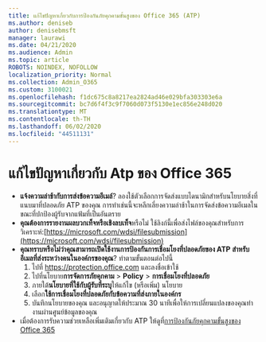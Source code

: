 ```yaml
---
title: แก้ไขปัญหาเกี่ยวกับการป้องกันภัยคุกคามขั้นสูงของ Office 365 (ATP)
ms.author: deniseb
author: denisebmsft
manager: laurawi
ms.date: 04/21/2020
ms.audience: Admin
ms.topic: article
ROBOTS: NOINDEX, NOFOLLOW
localization_priority: Normal
ms.collection: Admin_O365
ms.custom: 3100021
ms.openlocfilehash: f1dc675c8a8217ea2824ad46e029bfa303303e6a
ms.sourcegitcommit: bc7d6f4f3c9f7060d073f5130e1ec856e248d020
ms.translationtype: MT
ms.contentlocale: th-TH
ms.lasthandoff: 06/02/2020
ms.locfileid: "44511131"
---
```

# <a name="troubleshoot-issues-with-office-365-atp"></a>แก้ไขปัญหาเกี่ยวกับ Atp ของ Office 365

- **แจ้งความล่าช้ากับการส่งข้อความอีเมล์**? ลองใช้ตัวเลือกการจัดส่งแบบไดนามิกสําหรับนโยบายสิ่งที่แนบมาที่ปลอดภัย ATP ของคุณ การทําเช่นนี้จะหลีกเลี่ยงความล่าช้าในการจัดส่งข้อความอีเมลในขณะที่ปกป้องผู้รับจากแฟ้มที่เป็นอันตราย
- **คุณต้องการรายงานผลบวกเท็จหรือเชิงลบเท็จ**หรือไม่ ใช้ลิงก์นี้เพื่อส่งไฟล์ของคุณสําหรับการวิเคราะห์:[https://microsoft.com/wdsi/filesubmission](https://microsoft.com/wdsi/filesubmission)
- **คุณทราบหรือไม่ว่าคุณสามารถเปิดใช้งานการป้องกันการเชื่อมโยงที่ปลอดภัยของ ATP สําหรับอีเมลที่ส่งระหว่างคนในองค์กรของคุณ**? ทําตามขั้นตอนต่อไปนี้
    1. ไปที่ https://protection.office.com และลงชื่อเข้าใช้
    2. ไปที่นโยบาย**การจัดการภัยคุกคาม**  >  **Policy**  >  **การเชื่อมโยงที่ปลอดภัย**
    3. ภายใต้**นโยบายที่ใช้กับผู้รับที่ระบุ**ให้แก้ไข (หรือเพิ่ม) นโยบาย
    4. เลือก**ใช้การเชื่อมโยงที่ปลอดภัยกับข้อความที่ส่งภายในองค์กร**
    5. บันทึกนโยบายของคุณ และอนุญาตให้ประมาณ 30 นาทีเพื่อให้การเปลี่ยนแปลงของคุณทํางานผ่านศูนย์ข้อมูลของคุณ
- เมื่อต้องการรับความช่วยเหลือเพิ่มเติมเกี่ยวกับ ATP ให้ดูที่[การป้องกันภัยคุกคามขั้นสูงของ Office 365](https://docs.microsoft.com/microsoft-365/security/office-365-security/office-365-atp)